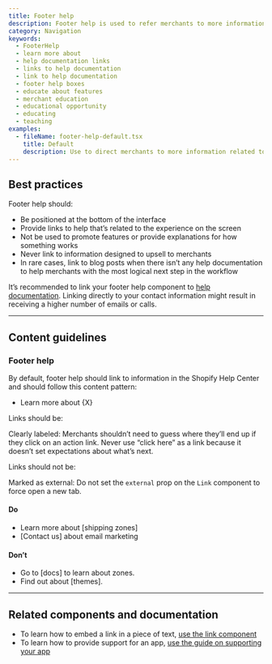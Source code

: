 ```yaml
---
title: Footer help
description: Footer help is used to refer merchants to more information related to the product or feature they’re using.
category: Navigation
keywords:
  - FooterHelp
  - learn more about
  - help documentation links
  - links to help documentation
  - link to help documentation
  - footer help boxes
  - educate about features
  - merchant education
  - educational opportunity
  - educating
  - teaching
examples:
  - fileName: footer-help-default.tsx
    title: Default
    description: Use to direct merchants to more information related to the product or feature they’re working on.
---
```


## Best practices

Footer help should:

- Be positioned at the bottom of the interface
- Provide links to help that’s related to the experience on the screen
- Not be used to promote features or provide explanations for how something works
- Never link to information designed to upsell to merchants
- In rare cases, link to blog posts when there isn’t any help documentation to help merchants with the most logical next step in the workflow

It’s recommended to link your footer help component to [help documentation](https://polaris.shopify.com/content/help-documentation). Linking directly to your contact information might result in receiving a higher number of emails or calls.

---

## Content guidelines

### Footer help

By default, footer help should link to information in the Shopify Help Center and should follow this content pattern:

- Learn more about \{X\}

Links should be:

Clearly labeled: Merchants shouldn’t need to guess where they’ll end up if they click on an action link. Never use “click here” as a link because it doesn’t set expectations about what’s next.

Links should not be:

Marked as external: Do not set the `external` prop on the `Link` component to force open a new tab.

<DoDont>

#### Do

- Learn more about [shipping zones]
- [Contact us] about email marketing

#### Don’t

- Go to [docs] to learn about zones.
- Find out about [themes].

</DoDont>

---

## Related components and documentation

- To learn how to embed a link in a piece of text, [use the link component](https://polaris.shopify.com/components/link)
- To learn how to provide support for an app, [use the guide on supporting your app](https://help.shopify.com/en/api/app-store/being-successful-in-the-app-store/supporting-your-app)
